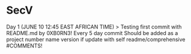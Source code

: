 # SecV
Day 1 (JUNE 10 12:45 EAST AFRICAN TIME) > Testing first commit with README.md by 0XB0RN3! Every 5 day commit Should be added as a project number name version if update with self readme/comprehensive #COMMENTS!
